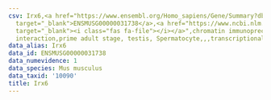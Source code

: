 ```yaml
---
csv: Irx6,<a href="https://www.ensembl.org/Homo_sapiens/Gene/Summary?db=core;g=ENSMUSG00000031738"
  target="_blank">ENSMUSG00000031738</a>,<a href="https://www.ncbi.nlm.nih.gov/pubmed/25450459"
  target="_blank"><i class="fas fa-file"></i></a>",chromatin immunoprecipitation assay,direct
  interaction,prime adult stage, testis, Spermatocyte,,,transcriptional regulation,
data_alias: Irx6
data_id: ENSMUSG00000031738
data_numevidence: 1
data_species: Mus musculus
data_taxid: '10090'
title: Irx6
---
```

